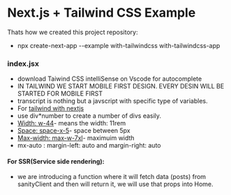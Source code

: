 # Next.js + Tailwind CSS Example

Thats how we created this project repository:

- npx create-next-app --example with-tailwindcss with-tailwindcss-app

### index.jsx

- download Taiwind CSS intelliSense on Vscode for autocomplete
- IN TAILWIND WE START MOBILE FIRST DESIGN. EVERY DESIN WILL BE STARTED FOR MOBILE FIRST
- transcript is nothing but a javscript with specific type of variables.
- For [tailwind with nextjs](https://tailwindcss.com/docs/guides/nextjs)
- use div\*number to create a number of divs easily.
- [Width: w-44](https://tailwindcss.com/docs/width)- means the width: 11rem
- [Space: space-x-5](https://tailwindcss.com/docs/space)- space between 5px
- [Max-width: max-w-7xl](https://tailwindcss.com/docs/max-width)- maximuim width
- mx-auto : margin-left: auto and margin-right: auto

#### For SSR(Service side rendering):

- we are introducing a function where it will fetch data (posts) from sanityClient and then will return it, we will use that props into Home.
